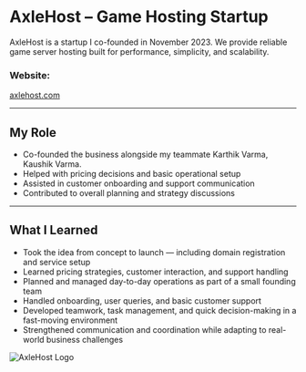# AxleHost – Game Hosting Startup 

AxleHost is a startup I co-founded in November 2023. We provide reliable game server hosting built for performance, simplicity, and scalability.

###  Website:
[axlehost.com](https://axlehost.com)

---

## My Role

- Co-founded the business alongside my teammate Karthik Varma, Kaushik Varma.  
- Helped with pricing decisions and basic operational setup  
- Assisted in customer onboarding and support communication  
- Contributed to overall planning and strategy discussions

---

##  What I Learned

- Took the idea from concept to launch — including domain registration and service setup  
- Learned pricing strategies, customer interaction, and support handling  
- Planned and managed day-to-day operations as part of a small founding team  
- Handled onboarding, user queries, and basic customer support  
- Developed teamwork, task management, and quick decision-making in a fast-moving environment  
- Strengthened communication and coordination while adapting to real-world business challenges

 ![AxleHost Logo](https://github.com/user-attachments/assets/c7ed8b63-62ab-46f8-bfb2-f21324e71113)